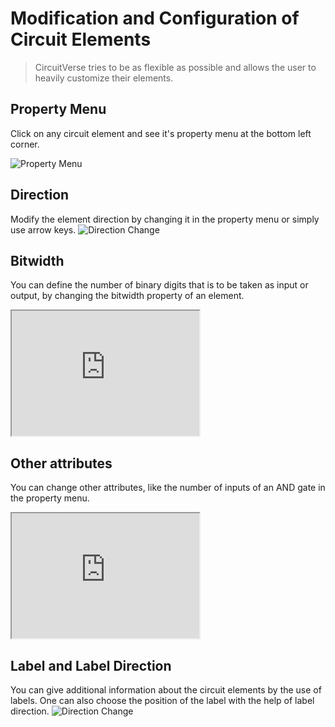 # Modification and Configuration of Circuit Elements

> CircuitVerse tries to be as flexible as possible and allows the user to heavily customize their elements.

## Property Menu

Click on any circuit element and see it's property menu at the bottom left corner.

![Property Menu](/images/property_menu.png)

## Direction

Modify the element direction by changing it in the property menu or simply use arrow keys.
![Direction Change](/images/direction.png)

## Bitwidth

You can define the number of binary digits that is to be taken as input or output, by changing the bitwidth property of an element.

<iframe width="300px" height="200px" src="https://circuitverse.org/simulator/embed/736" id="projectPreview" scrolling="no" webkitAllowFullScreen mozAllowFullScreen allowFullScreen> </iframe>

## Other attributes

You can change other attributes, like the number of inputs of an AND gate in the property menu.

<iframe width="300px" height="200px" src="https://circuitverse.org/simulator/embed/735" id="projectPreview" scrolling="no" webkitAllowFullScreen mozAllowFullScreen allowFullScreen> </iframe>

## Label and Label Direction

You can give additional information about the circuit elements by the use of labels. One can also choose the position of the label with the help of label direction.
![Direction Change](/images/label.png)
